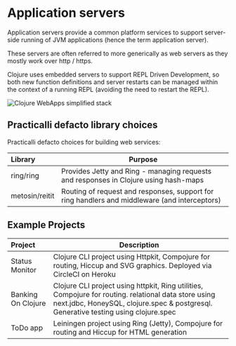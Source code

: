 # Application servers

Application servers provide a common platform services to support server-side running of JVM applications (hence the term application server).

These servers are often referred to more generically as web servers as they mostly work over http / https.

Clojure uses embedded servers to support REPL Driven Development, so both new function definitions and server restarts can be managed within the context of a running REPL (avoiding the need to restart the REPL).

![Clojure WebApps simplified stack](https://raw.githubusercontent.com/practicalli/graphic-design/live/clojure-web-services/clojure-web-apps-stack.png)


## Practicalli defacto library choices

Practicalli defacto choices for building web services:


| Library        | Purpose                                                                                       |
|:---------------|-----------------------------------------------------------------------------------------------|
| ring/ring      | Provides Jetty and Ring - managing requests and responses in Clojure using hash-maps          |
| metosin/reitit | Routing of request and responses, support for ring handlers and middleware (and interceptors) |




## Example Projects



| Project            | Description                                                                                                                                                                                   |
|:-------------------|-----------------------------------------------------------------------------------------------------------------------------------------------------------------------------------------------|
| Status Monitor     | Clojure CLI project using Httpkit, Compojure for routing, Hiccup and SVG graphics.  Deployed via CircleCI on Heroku                                                                           |
| Banking On Clojure | Clojure CLI project using httpkit, Ring utilities, Compojure for routing.  relational data store using next.jdbc, HoneySQL, clojure.spec & postgresql.  Generative testing using clojure.spec |
| ToDo app           | Leiningen project using Ring (Jetty), Compojure for routing and Hiccup for HTML generation                                                                                                    |
